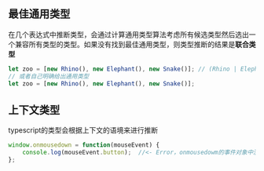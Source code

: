 ## 最佳通用类型

在几个表达式中推断类型，会通过计算通用类型算法考虑所有候选类型然后选出一个兼容所有类型的类型。如果没有找到最佳通用类型，则类型推断的结果是**联合类型**

```typescript
let zoo = [new Rhino(), new Elephant(), new Snake()]; // (Rhino | Elephant | Snake)[]
// 或者自己明确给出通用类型
let zoo = [new Rhino(), new Elephant(), new Snake()];
```

## 上下文类型

typescript的类型会根据上下文的语境来进行推断

```typescript
window.onmousedown = function(mouseEvent) {
    console.log(mouseEvent.button);  //<- Error，onmousedowm的事件对象中没有button属性
};
```

